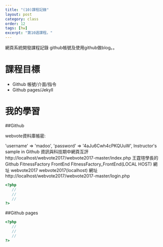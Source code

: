 ```yaml
---
title: "(10)課程記錄"
layout: post
category: class
order: 12
tags: [hw]
excerpt: "第10週課程。"
---
```

網頁系統開發課程記錄
github帳號及使用github做blog。。

# 課程目標
- Github 帳號/介面/指令
- Github pages/Jekyll

# 我的學習

##Github

webvote資料庫帳密: 

'username' => 'madoo',
'password' => '4aJu6Cwh4cPKQUuW',
 Instructor's sample in Github 
 資訊與科技期中網頁互評 
 http://localhost/webvote2017/webvote2017-master/index.php
 王霆瑄學長的Github 
 FitnessFactory FrontEnd 
 FitnessFactory_FrontEnd(LOCAL HOST) 網址
 webvote2017 
 webvote2017(localhost) 網址
 http://localhost/webvote2017/webvote2017-master/login.php

```php
<?php
   //
   //
   //
?>
```
##Github pages

```php
<?php
   //
   //
   //
?>
```


[1]: https://github.com/        "GitHub"
[2]: https://pages.github.com/  "GitHub Pages"
[3]: https://jekyllrb.com/      "Jekyll"
[4]: http://markdown.tw         "Markdown文件"
[5]: http://dillinger.io/       "Dillinger"








